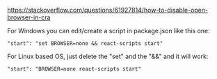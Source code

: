 https://stackoverflow.com/questions/61927814/how-to-disable-open-browser-in-cra

For Windows you can edit/create a script in package.json like this one:

```
"start": "set BROWSER=none && react-scripts start"
```

For Linux based OS, just delete the "set" and the "&&" and it will work:
```
"start": "BROWSER=none react-scripts start"
```